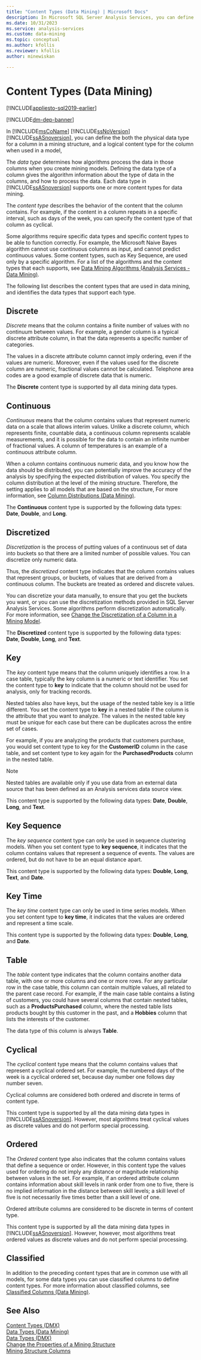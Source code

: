 ```yaml
---
title: "Content Types (Data Mining) | Microsoft Docs"
description: In Microsoft SQL Server Analysis Services, you can define the both the physical data type for a column in a mining structure.
ms.date: 10/31/2023
ms.service: analysis-services
ms.custom: data-mining
ms.topic: conceptual
ms.author: kfollis
ms.reviewer: kfollis
author: minewiskan

---
```

# Content Types (Data Mining)
[!INCLUDE[appliesto-sql2019-earlier](../includes/appliesto-sql2019-earlier.md)]

[!INCLUDE[dm-dep-banner](../includes/dm-dep-banner.md)]

  In [!INCLUDE[msCoName](../includes/msconame-md.md)] [!INCLUDE[ssNoVersion](../includes/ssnoversion-md.md)] [!INCLUDE[ssASnoversion](../includes/ssasnoversion-md.md)], you can define the both the physical data type for a column in a mining structure, and a logical content type for the column when used in a model,  
  
 The *data type* determines how algorithms process the data in those columns when you create mining models. Defining the data type of a column gives the algorithm information about the type of data in the columns, and how to process the data. Each data type in [!INCLUDE[ssASnoversion](../includes/ssasnoversion-md.md)] supports one or more content types for data mining.  
  
 The *content type* describes the behavior of the content that the column contains. For example, if the content in a column repeats in a specific interval, such as days of the week, you can specify the content type of that column as cyclical.  
  
 Some algorithms require specific data types and specific content types to be able to function correctly. For example, the Microsoft Naive Bayes algorithm cannot use continuous columns as input, and cannot predict continuous values. Some content types, such as Key Sequence, are used only by a specific algorithm. For a list of the algorithms and the content types that each supports, see [Data Mining Algorithms &#40;Analysis Services - Data Mining&#41;](../../analysis-services/data-mining/data-mining-algorithms-analysis-services-data-mining.md).  
  
 The following list describes the content types that are used in data mining, and identifies the data types that support each type.  
  
## Discrete  
 *Discrete* means that the column contains a finite number of values with no continuum between values. For example, a gender column is a typical discrete attribute column, in that the data represents a specific number of categories.  
  
 The values in a discrete attribute column cannot imply ordering, even if the values are numeric. Moreover, even if the values used for the discrete column are numeric, fractional values cannot be calculated. Telephone area codes are a good example of discrete data that is numeric.  
  
 The **Discrete** content type is supported by all data mining data types.  
  
## Continuous  
 *Continuous* means that the column contains values that represent numeric data on a scale that allows interim values. Unlike a discrete column, which represents finite, countable data, a continuous column represents scalable measurements, and it is possible for the data to contain an infinite number of fractional values. A column of temperatures is an example of a continuous attribute column.  
  
 When a column contains continuous numeric data, and you know how the data should be distributed, you can potentially improve the accuracy of the analysis by specifying the expected distribution of values. You specify the column distribution at the level of the mining structure. Therefore, the setting applies to all models that are based on the structure, For more information, see [Column Distributions &#40;Data Mining&#41;](../../analysis-services/data-mining/column-distributions-data-mining.md).  
  
 The **Continuous** content type is supported by the following data types: **Date**, **Double**, and **Long**.  
  
## Discretized  
 *Discretization* is the process of putting values of a continuous set of data into buckets so that there are a limited number of possible values. You can discretize only numeric data.  
  
 Thus, the *discretized* content type indicates that the column contains values that represent groups, or buckets, of values that are derived from a continuous column. The buckets are treated as ordered and discrete values.  
  
 You can discretize your data manually, to ensure that you get the buckets you want, or you can use the discretization methods provided in SQL Server Analysis Services. Some algorithms perform discretization automatically. For more information, see [Change the Discretization of a Column in a Mining Model](../../analysis-services/data-mining/change-the-discretization-of-a-column-in-a-mining-model.md).  
  
 The **Discretized** content type is supported by the following data types: **Date**, **Double**, **Long**, and **Text**.  
  
## Key  
 The *key* content type means that the column uniquely identifies a row. In a case table, typically the key column is a numeric or text identifier. You set the content type to **key** to indicate that the column should not be used for analysis, only for tracking records.  
  
 Nested tables also have keys, but the usage of the nested table key is a little different. You set the content type to **key** in a nested table if the column is the attribute that you want to analyze. The values in the nested table key must be unique for each case but there can be duplicates across the entire set of cases.  
  
 For example, if you are analyzing the products that customers purchase, you would set content type to key for the **CustomerID** column in the case table, and set content type to key again for the **PurchasedProducts** column in the nested table.  
  
> [!NOTE]  
>  Nested tables are available only if you use data from an external data source that has been defined as an Analysis services data source view.  
  
 This content type is supported by the following data types: **Date**, **Double**, **Long**, and **Text**.  
  
## Key Sequence  
 The *key sequence* content type can only be used in sequence clustering models. When you set content type to **key sequence**, it indicates that the column contains values that represent a sequence of events. The values are ordered, but do not have to be an equal distance apart.  
  
 This content type is supported by the following data types: **Double**, **Long**, **Text**, and **Date**.  
  
## Key Time  
 The *key time* content type can only be used in time series models. When you set content type to **key time**, it indicates that the values are ordered and represent a time scale.  
  
 This content type is supported by the following data types: **Double**, **Long**, and **Date**.  
  
## Table  
 The *table* content type indicates that the column contains another data table, with one or more columns and one or more rows. For any particular row in the case table, this column can contain multiple values, all related to the parent case record. For example, if the main case table contains a listing of customers, you could have several columns that contain nested tables, such as a **ProductsPurchased** column, where the nested table lists products bought by this customer in the past, and a **Hobbies** column that lists the interests of the customer.  
  
 The data type of this column is always **Table**.  
  
## Cyclical  
 The *cyclical* content type means that the column contains values that represent a cyclical ordered set. For example, the numbered days of the week is a cyclical ordered set, because day number one follows day number seven.  
  
 Cyclical columns are considered both ordered and discrete in terms of content type.  
  
 This content type is supported by all the data mining data types in [!INCLUDE[ssASnoversion](../includes/ssasnoversion-md.md)]. However, most algorithms treat cyclical values as discrete values and do not perform special processing.  
  
## Ordered  
 The *Ordered* content type also indicates that the column contains values that define a sequence or order. However, in this content type the values used for ordering do not imply any distance or magnitude relationship between values in the set. For example, if an ordered attribute column contains information about skill levels in rank order from one to five, there is no implied information in the distance between skill levels; a skill level of five is not necessarily five times better than a skill level of one.  
  
 Ordered attribute columns are considered to be discrete in terms of content type.  
  
 This content type is supported by all the data mining data types in [!INCLUDE[ssASnoversion](../includes/ssasnoversion-md.md)]. However, however, most algorithms treat ordered values as discrete values and do not perform special processing.  
  
## Classified  
 In addition to the preceding content types that are in common use with all models, for some data types you can use classified columns to define content types. For more information about classified columns, see [Classified Columns &#40;Data Mining&#41;](../../analysis-services/data-mining/classified-columns-data-mining.md).  
  
## See Also  
 [Content Types &#40;DMX&#41;](/sql/dmx/content-types-dmx)   
 [Data Types &#40;Data Mining&#41;](../../analysis-services/data-mining/data-types-data-mining.md)   
 [Data Types &#40;DMX&#41;](/sql/dmx/data-types-dmx)   
 [Change the Properties of a Mining Structure](../../analysis-services/data-mining/change-the-properties-of-a-mining-structure.md)   
 [Mining Structure Columns](../../analysis-services/data-mining/mining-structure-columns.md)  
  
  
